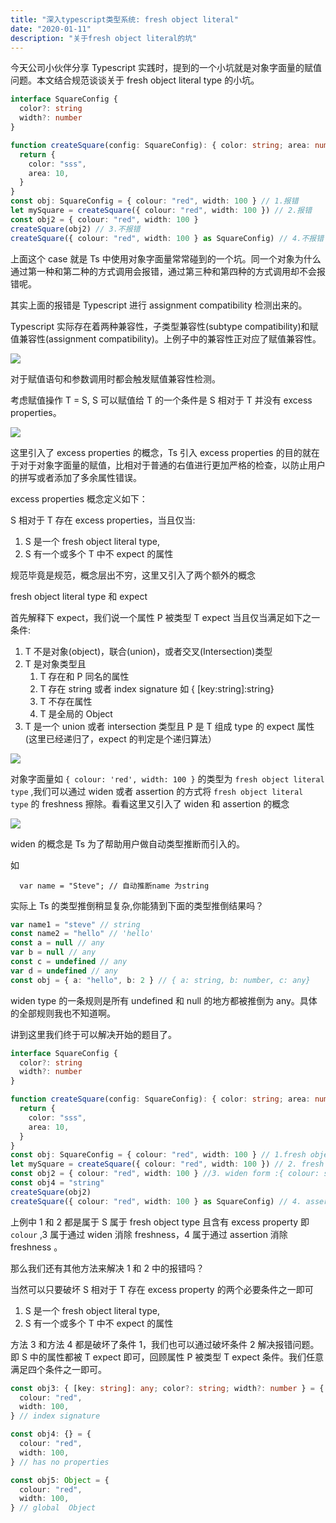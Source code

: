 ```yaml
---
title: "深入typescript类型系统: fresh object literal"
date: "2020-01-11"
description: "关于fresh object literal的坑"
---
```


今天公司小伙伴分享 Typescript 实践时，提到的一个小坑就是对象字面量的赋值问题。本文结合规范谈谈关于 fresh object literal
type 的小坑。

```ts
interface SquareConfig {
  color?: string
  width?: number
}

function createSquare(config: SquareConfig): { color: string; area: number } {
  return {
    color: "sss",
    area: 10,
  }
}
const obj: SquareConfig = { colour: "red", width: 100 } // 1.报错
let mySquare = createSquare({ colour: "red", width: 100 }) // 2.报错
const obj2 = { colour: "red", width: 100 }
createSquare(obj2) // 3.不报错
createSquare({ colour: "red", width: 100 } as SquareConfig) // 4.不报错
```

上面这个 case 就是 Ts 中使用对象字面量常常碰到的一个坑。同一个对象为什么通过第一种和第二种的方式调用会报错，通过第三种和第四种的方式调用却不会报错呢。

其实上面的报错是 Typescript 进行 assignment compatibility 检测出来的。

Typescript 实际存在着两种兼容性，子类型兼容性(subtype compatibility)和赋值兼容性(assignment
compatibility)。上例子中的兼容性正对应了赋值兼容性。

![](https://pic1.zhimg.com/v2-47ab4e902895608db07e878777432fc8_b.jpg)

对于赋值语句和参数调用时都会触发赋值兼容性检测。

考虑赋值操作 T = S, S 可以赋值给 T 的一个条件是 S 相对于 T 并没有 excess properties。

![](https://pic1.zhimg.com/v2-70d74b61d93bae939ade9165c89bc138_b.jpg)

这里引入了 excess properties 的概念，Ts 引入 excess
properties 的目的就在于对于对象字面量的赋值，比相对于普通的右值进行更加严格的检查，以防止用户的拼写或者添加了多余属性错误。

excess properties 概念定义如下：

S 相对于 T 存在 excess properties，当且仅当:

1. S 是一个 fresh object literal type,
2. S 有一个或多个 T 中不 expect 的属性

规范毕竟是规范，概念层出不穷，这里又引入了两个额外的概念

fresh object literal type 和 expect

首先解释下 expect，我们说一个属性 P 被类型 T expect 当且仅当满足如下之一条件:

1. T 不是对象(object)，联合(union)，或者交叉(Intersection)类型
2. T 是对象类型且
   1. T 存在和 P 同名的属性
   2. T 存在 string 或者 index signature 如 { [key:string]:string}
   3. T 不存在属性
   4. T 是全局的 Object
3. T 是一个 union 或者 intersection 类型且 P 是 T 组成 type 的 expect 属性 (这里已经递归了，expect 的判定是个递归算法）

![](https://pic4.zhimg.com/v2-57b946e1d62dc22ba503498898de160b_b.jpg)

对象字面量如 `{ colour: 'red', width: 100 }` 的类型为 `fresh object literal type`
,我们可以通过 widen 或者 assertion 的方式将 `fresh object literal type`
的 freshness 擦除。看看这里又引入了 widen 和 assertion 的概念

![](https://pic4.zhimg.com/v2-47dd1d543550a803554b94f91dba4e53_b.jpg)

widen 的概念是 Ts 为了帮助用户做自动类型推断而引入的。

如

      var name = "Steve"; // 自动推断name 为string

实际上 Ts 的类型推倒稍显复杂,你能猜到下面的类型推倒结果吗？

```ts
var name1 = "steve" // string
const name2 = "hello" // 'hello'
const a = null // any
var b = null // any
const c = undefined // any
var d = undefined // any
const obj = { a: "hello", b: 2 } // { a: string, b: number, c: any}
```

widen type 的一条规则是所有 undefined 和 null 的地方都被推倒为 any。具体的全部规则我也不知道啊。

讲到这里我们终于可以解决开始的题目了。

```ts
interface SquareConfig {
  color?: string
  width?: number
}

function createSquare(config: SquareConfig): { color: string; area: number } {
  return {
    color: "sss",
    area: 10,
  }
}
const obj: SquareConfig = { colour: "red", width: 100 } // 1.fresh object type
let mySquare = createSquare({ colour: "red", width: 100 }) // 2. fresh object type
const obj2 = { colour: "red", width: 100 } //3. widen form :{ colour: string, width: number}
const obj4 = "string"
createSquare(obj2)
createSquare({ colour: "red", width: 100 } as SquareConfig) // 4. assertion
```

上例中 1 和 2 都是属于 S 属于 fresh object type 且含有 excess property 即 `colour`
,3 属于通过 widen 消除 freshness，4 属于通过 assertion 消除 freshness 。

那么我们还有其他方法来解决 1 和 2 中的报错吗？

当然可以只要破坏 S 相对于 T 存在 excess property 的两个必要条件之一即可

1. S 是一个 fresh object literal type,
2. S 有一个或多个 T 中不 expect 的属性

方法 3 和方法 4 都是破坏了条件 1，我们也可以通过破坏条件 2 解决报错问题。即 S 中的属性都被 T expect 即可，回顾属性 P 被类型 T
expect 条件。我们任意满足四个条件之一即可。

```ts
const obj3: { [key: string]: any; color?: string; width?: number } = {
  colour: "red",
  width: 100,
} // index signature

const obj4: {} = {
  colour: "red",
  width: 100,
} // has no properties

const obj5: Object = {
  colour: "red",
  width: 100,
} // global  Object
```
